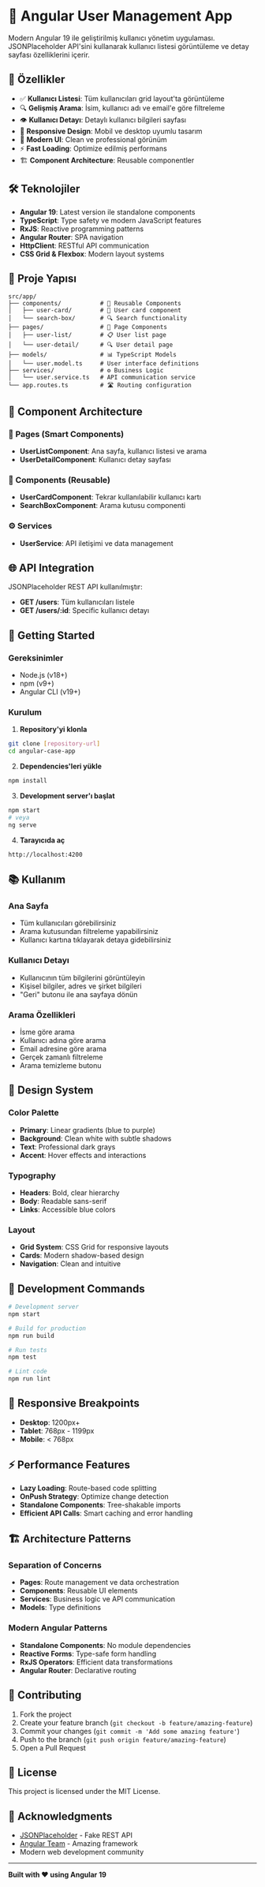 # 👤 Angular User Management App

Modern Angular 19 ile geliştirilmiş kullanıcı yönetim uygulaması. JSONPlaceholder API'sini kullanarak kullanıcı listesi görüntüleme ve detay sayfası özelliklerini içerir.

## 🚀 Özellikler

- ✅ **Kullanıcı Listesi**: Tüm kullanıcıları grid layout'ta görüntüleme
- 🔍 **Gelişmiş Arama**: İsim, kullanıcı adı ve email'e göre filtreleme
- 👁️ **Kullanıcı Detayı**: Detaylı kullanıcı bilgileri sayfası
- 📱 **Responsive Design**: Mobil ve desktop uyumlu tasarım
- 🎨 **Modern UI**: Clean ve professional görünüm
- ⚡ **Fast Loading**: Optimize edilmiş performans
- 🏗️ **Component Architecture**: Reusable componentler

## 🛠️ Teknolojiler

- **Angular 19**: Latest version ile standalone components
- **TypeScript**: Type safety ve modern JavaScript features
- **RxJS**: Reactive programming patterns
- **Angular Router**: SPA navigation
- **HttpClient**: RESTful API communication
- **CSS Grid & Flexbox**: Modern layout systems

## 📁 Proje Yapısı

```
src/app/
├── components/           # 🔄 Reusable Components
│   ├── user-card/        # 👤 User card component
│   └── search-box/       # 🔍 Search functionality
├── pages/                # 📄 Page Components
│   ├── user-list/        # 📋 User list page
│   └── user-detail/      # 🔍 User detail page
├── models/               # 📊 TypeScript Models
│   └── user.model.ts     # User interface definitions
├── services/             # ⚙️ Business Logic
│   └── user.service.ts   # API communication service
└── app.routes.ts         # 🛣️ Routing configuration
```

## 🎯 Component Architecture

### 📄 Pages (Smart Components)
- **UserListComponent**: Ana sayfa, kullanıcı listesi ve arama
- **UserDetailComponent**: Kullanıcı detay sayfası

### 🔄 Components (Reusable)
- **UserCardComponent**: Tekrar kullanılabilir kullanıcı kartı
- **SearchBoxComponent**: Arama kutusu componenti

### ⚙️ Services
- **UserService**: API iletişimi ve data management

## 🌐 API Integration

JSONPlaceholder REST API kullanılmıştır:
- **GET /users**: Tüm kullanıcıları listele
- **GET /users/:id**: Specific kullanıcı detayı

## 🚦 Getting Started

### Gereksinimler
- Node.js (v18+)
- npm (v9+)
- Angular CLI (v19+)

### Kurulum

1. **Repository'yi klonla**
```bash
git clone [repository-url]
cd angular-case-app
```

2. **Dependencies'leri yükle**
```bash
npm install
```

3. **Development server'ı başlat**
```bash
npm start
# veya
ng serve
```

4. **Tarayıcıda aç**
```
http://localhost:4200
```

## 📚 Kullanım

### Ana Sayfa
- Tüm kullanıcıları görebilirsiniz
- Arama kutusundan filtreleme yapabilirsiniz
- Kullanıcı kartına tıklayarak detaya gidebilirsiniz

### Kullanıcı Detayı
- Kullanıcının tüm bilgilerini görüntüleyin
- Kişisel bilgiler, adres ve şirket bilgileri
- "Geri" butonu ile ana sayfaya dönün

### Arama Özellikleri
- İsme göre arama
- Kullanıcı adına göre arama  
- Email adresine göre arama
- Gerçek zamanlı filtreleme
- Arama temizleme butonu

## 🎨 Design System

### Color Palette
- **Primary**: Linear gradients (blue to purple)
- **Background**: Clean white with subtle shadows
- **Text**: Professional dark grays
- **Accent**: Hover effects and interactions

### Typography
- **Headers**: Bold, clear hierarchy
- **Body**: Readable sans-serif
- **Links**: Accessible blue colors

### Layout
- **Grid System**: CSS Grid for responsive layouts
- **Cards**: Modern shadow-based design
- **Navigation**: Clean and intuitive

## 🔧 Development Commands

```bash
# Development server
npm start

# Build for production
npm run build

# Run tests
npm test

# Lint code
npm run lint
```

## 📱 Responsive Breakpoints

- **Desktop**: 1200px+
- **Tablet**: 768px - 1199px
- **Mobile**: < 768px

## ⚡ Performance Features

- **Lazy Loading**: Route-based code splitting
- **OnPush Strategy**: Optimize change detection
- **Standalone Components**: Tree-shakable imports
- **Efficient API Calls**: Smart caching and error handling

## 🏗️ Architecture Patterns

### Separation of Concerns
- **Pages**: Route management ve data orchestration
- **Components**: Reusable UI elements
- **Services**: Business logic ve API communication
- **Models**: Type definitions

### Modern Angular Patterns
- **Standalone Components**: No module dependencies
- **Reactive Forms**: Type-safe form handling
- **RxJS Operators**: Efficient data transformations
- **Angular Router**: Declarative routing

## 👥 Contributing

1. Fork the project
2. Create your feature branch (`git checkout -b feature/amazing-feature`)
3. Commit your changes (`git commit -m 'Add some amazing feature'`)
4. Push to the branch (`git push origin feature/amazing-feature`)
5. Open a Pull Request

## 📄 License

This project is licensed under the MIT License.

## 🙏 Acknowledgments

- [JSONPlaceholder](https://jsonplaceholder.typicode.com/) - Fake REST API
- [Angular Team](https://angular.io/) - Amazing framework
- Modern web development community

---

**Built with ❤️ using Angular 19**
